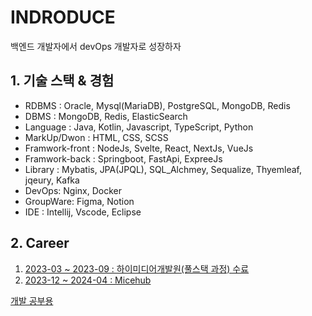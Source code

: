# INDRODUCE

백엔드 개발자에서 devOps 개발자로 성장하자

## 1. 기술 스택 & 경험

- RDBMS : Oracle, Mysql(MariaDB), PostgreSQL, MongoDB, Redis
- DBMS : MongoDB, Redis, ElasticSearch
- Language : Java, Kotlin, Javascript, TypeScript, Python
- MarkUp/Dwon : HTML, CSS, SCSS
- Framwork-front : NodeJs, Svelte, React, NextJs, VueJs
- Framwork-back : Springboot, FastApi, ExpreeJs
- Library : Mybatis, JPA(JPQL), SQL_Alchmey, Sequalize, Thyemleaf, jqeury, Kafka
- DevOps: Nginx, Docker
- GroupWare: Figma, Notion
- IDE : Intellij, Vscode, Eclipse



## 2. Career
1. [2023-03 ~ 2023-09 : 하이미디어개발원(풀스택 과정) 수료](23032309.md)
2. [2023-12 ~ 2024-04 : Micehub](02-Micehub.md)

<seealso>
    <category ref="git">
        <a href="https://github.com/yoosc89/DevStudy">개발 공부용</a>
    </category>
</seealso>